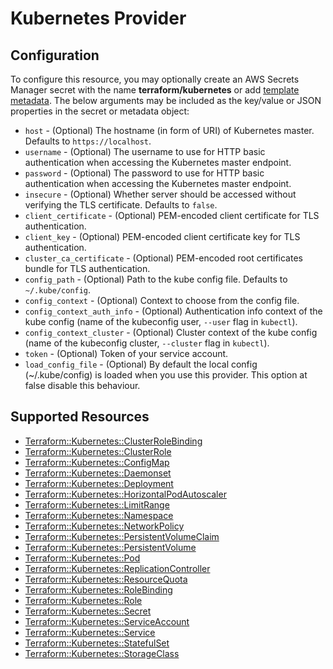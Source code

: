 # Kubernetes Provider

## Configuration

To configure this resource, you may optionally create an AWS Secrets Manager secret with the name **terraform/kubernetes** or add [template metadata](https://github.com/iann0036/tf-cfn-provider/blob/master/examples/metadata.yaml). The below arguments may be included as the key/value or JSON properties in the secret or metadata object:

* `host` - (Optional) The hostname (in form of URI) of Kubernetes master. Defaults to `https://localhost`.
* `username` - (Optional) The username to use for HTTP basic authentication when accessing the Kubernetes master endpoint.
* `password` - (Optional) The password to use for HTTP basic authentication when accessing the Kubernetes master endpoint.
* `insecure` - (Optional) Whether server should be accessed without verifying the TLS certificate. Defaults to `false`.
* `client_certificate` - (Optional) PEM-encoded client certificate for TLS authentication.
* `client_key` - (Optional) PEM-encoded client certificate key for TLS authentication.
* `cluster_ca_certificate` - (Optional) PEM-encoded root certificates bundle for TLS authentication.
* `config_path` - (Optional) Path to the kube config file. Defaults to `~/.kube/config`.
* `config_context` - (Optional) Context to choose from the config file.
* `config_context_auth_info` - (Optional) Authentication info context of the kube config (name of the kubeconfig user, `--user` flag in `kubectl`).
* `config_context_cluster` - (Optional) Cluster context of the kube config (name of the kubeconfig cluster, `--cluster` flag in `kubectl`).
* `token` - (Optional) Token of your service account.
* `load_config_file` - (Optional) By default the local config (~/.kube/config) is loaded when you use this provider. This option at false disable this behaviour.



## Supported Resources

* [Terraform::Kubernetes::ClusterRoleBinding](ClusterRoleBinding.md)
* [Terraform::Kubernetes::ClusterRole](ClusterRole.md)
* [Terraform::Kubernetes::ConfigMap](ConfigMap.md)
* [Terraform::Kubernetes::Daemonset](Daemonset.md)
* [Terraform::Kubernetes::Deployment](Deployment.md)
* [Terraform::Kubernetes::HorizontalPodAutoscaler](HorizontalPodAutoscaler.md)
* [Terraform::Kubernetes::LimitRange](LimitRange.md)
* [Terraform::Kubernetes::Namespace](Namespace.md)
* [Terraform::Kubernetes::NetworkPolicy](NetworkPolicy.md)
* [Terraform::Kubernetes::PersistentVolumeClaim](PersistentVolumeClaim.md)
* [Terraform::Kubernetes::PersistentVolume](PersistentVolume.md)
* [Terraform::Kubernetes::Pod](Pod.md)
* [Terraform::Kubernetes::ReplicationController](ReplicationController.md)
* [Terraform::Kubernetes::ResourceQuota](ResourceQuota.md)
* [Terraform::Kubernetes::RoleBinding](RoleBinding.md)
* [Terraform::Kubernetes::Role](Role.md)
* [Terraform::Kubernetes::Secret](Secret.md)
* [Terraform::Kubernetes::ServiceAccount](ServiceAccount.md)
* [Terraform::Kubernetes::Service](Service.md)
* [Terraform::Kubernetes::StatefulSet](StatefulSet.md)
* [Terraform::Kubernetes::StorageClass](StorageClass.md)